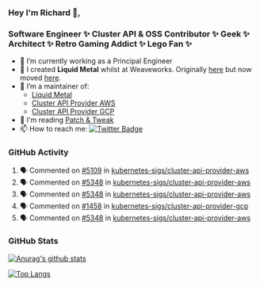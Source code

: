 ### Hey I'm Richard 👋, 

<h3 align="left">Software Engineer ✨ Cluster API & OSS Contributor ✨ Geek ✨ Architect ✨ Retro Gaming Addict ✨ Lego Fan ✨</h3>

- 🔭 I’m currently working as a Principal Engineer
- 📯 I created **Liquid Metal** whilst at Weaveworks. Originally [here](https://github.com/weaveworks-liquidmetal) but now moved [here](https://github.com/liquidmetal-dev).
- 👯 I’m a maintainer of:
  -  [Liquid Metal](https://github.com/liquidmetal-dev)
  -  [Cluster API Provider AWS](https://github.com/kubernetes-sigs/cluster-api-provider-aws)
  -  [Cluster API Provider GCP](https://github.com/kubernetes-sigs/cluster-api-provider-gcp)
- 💬 I'm reading [Patch & Tweak](https://bjooks.com/products/patch-tweak-exploring-modular-synthesis)
- 📫 How to reach me: [![Twitter Badge](https://img.shields.io/badge/-@fruit_case-00acee?style=flat&logo=Twitter&logoColor=white)](https://twitter.com/intent/follow?screen_name=fruit_case "Follow on Twitter")

### GitHub Activity 

<!--START_SECTION:activity-->
1. 🗣 Commented on [#5109](https://github.com/kubernetes-sigs/cluster-api-provider-aws/pull/5109#issuecomment-2834875352) in [kubernetes-sigs/cluster-api-provider-aws](https://github.com/kubernetes-sigs/cluster-api-provider-aws)
2. 🗣 Commented on [#5348](https://github.com/kubernetes-sigs/cluster-api-provider-aws/pull/5348#issuecomment-2834872416) in [kubernetes-sigs/cluster-api-provider-aws](https://github.com/kubernetes-sigs/cluster-api-provider-aws)
3. 🗣 Commented on [#5348](https://github.com/kubernetes-sigs/cluster-api-provider-aws/pull/5348#issuecomment-2824335876) in [kubernetes-sigs/cluster-api-provider-aws](https://github.com/kubernetes-sigs/cluster-api-provider-aws)
4. 🗣 Commented on [#1458](https://github.com/kubernetes-sigs/cluster-api-provider-gcp/pull/1458#issuecomment-2824186379) in [kubernetes-sigs/cluster-api-provider-gcp](https://github.com/kubernetes-sigs/cluster-api-provider-gcp)
5. 🗣 Commented on [#5348](https://github.com/kubernetes-sigs/cluster-api-provider-aws/pull/5348#issuecomment-2824178284) in [kubernetes-sigs/cluster-api-provider-aws](https://github.com/kubernetes-sigs/cluster-api-provider-aws)
<!--END_SECTION:activity-->

### GitHub Stats

[![Anurag's github stats](https://github-readme-stats.vercel.app/api?username=richardcase&count_private=true&show_icons=true)](https://github.com/anuraghazra/github-readme-stats)

[![Top Langs](https://github-readme-stats.vercel.app/api/top-langs/?username=richardcase&hide=html&layout=compact)](https://github.com/anuraghazra/github-readme-stats)
